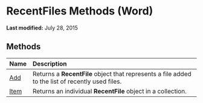 
# RecentFiles Methods (Word)

 **Last modified:** July 28, 2015


## Methods



|**Name**|**Description**|
|:-----|:-----|
| [Add](6d20df76-9a7a-be22-2c11-44f328dee13a.md)|Returns a  **RecentFile** object that represents a file added to the list of recently used files.|
| [Item](8dc29b17-2a54-a8eb-2c24-07e16bac9de5.md)|Returns an individual  **RecentFile** object in a collection.|
